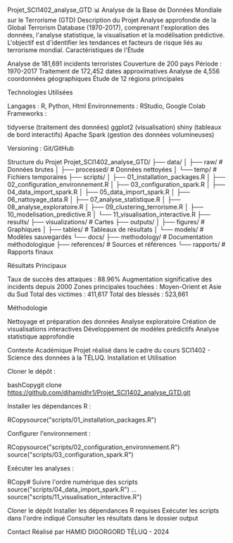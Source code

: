 Projet_SCI1402_analyse_GTD
📊 Analyse de la Base de Données Mondiale sur le Terrorisme (GTD)
Description du Projet
Analyse approfondie de la Global Terrorism Database (1970-2017), comprenant l'exploration des données, l'analyse statistique, la visualisation et la modélisation prédictive. L'objectif est d'identifier les tendances et facteurs de risque liés au terrorisme mondial.
Caractéristiques de l'Étude

Analyse de 181,691 incidents terroristes
Couverture de 200 pays
Période : 1970-2017
Traitement de 172,452 dates approximatives
Analyse de 4,556 coordonnées géographiques
Étude de 12 régions principales

Technologies Utilisées

Langages : R, Python, Html
Environnements : RStudio, Google Colab
Frameworks :

tidyverse (traitement des données)
ggplot2 (visualisation)
shiny (tableaux de bord interactifs)
Apache Spark (gestion des données volumineuses)


Versioning : Git/GitHub

Structure du Projet
Projet_SCI1402_analyse_GTD/
├── data/
│   ├── raw/          # Données brutes
│   ├── processed/    # Données nettoyées
│   └── temp/         # Fichiers temporaires
├── scripts/
│   ├── 01_installation_packages.R
│   ├── 02_configuration_environnement.R
│   ├── 03_configuration_spark.R
│   ├── 04_data_import_spark.R
│   ├── 05_data_import_spark.R
│   ├── 06_nattoyage_data.R
│   ├── 07_analyse_statistique.R
│   ├── 08_analyse_exploratoire.R
│   ├── 09_clustering_terrorisme.R
│   ├── 10_modelisation_predictive.R
│   └── 11_visualisation_interactive.R
├── results/
├── visualizations/   # Cartes
├── outputs/
│   ├── figures/     # Graphiques
│   ├── tables/      # Tableaux de résultats
│   └── models/      # Modèles sauvegardés
└── docs/
    ├── methodology/ # Documentation méthodologique
    ├── references/ # Sources et références
    └── rapports/   # Rapports finaux
    
Résultats Principaux

Taux de succès des attaques : 88.96%
Augmentation significative des incidents depuis 2000
Zones principales touchées : Moyen-Orient et Asie du Sud
Total des victimes : 411,617
Total des blessés : 523,661

Méthodologie

Nettoyage et préparation des données
Analyse exploratoire
Création de visualisations interactives
Développement de modèles prédictifs
Analyse statistique approfondie

Contexte Académique
Projet réalisé dans le cadre du cours SCI1402 - Science des données à la TÉLUQ.
Installation et Utilisation

Cloner le dépôt :

bashCopygit clone https://github.com/djhamidhr1/Projet_SCI1402_analyse_GTD.git

Installer les dépendances R :

RCopysource("scripts/01_installation_packages.R")

Configurer l'environnement :

RCopysource("scripts/02_configuration_environnement.R")
source("scripts/03_configuration_spark.R")

Exécuter les analyses :

RCopy# Suivre l'ordre numérique des scripts
source("scripts/04_data_import_spark.R")
...
source("scripts/11_visualisation_interactive.R")

Cloner le dépôt
Installer les dépendances R requises
Exécuter les scripts dans l'ordre indiqué
Consulter les résultats dans le dossier output

Contact
Réalisé par HAMID DIGORGORD
TÉLUQ - 2024